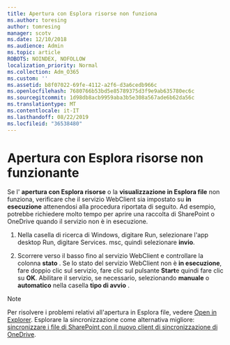 ```yaml
---
title: Apertura con Esplora risorse non funziona
ms.author: toresing
author: tomresing
manager: scotv
ms.date: 12/10/2018
ms.audience: Admin
ms.topic: article
ROBOTS: NOINDEX, NOFOLLOW
localization_priority: Normal
ms.collection: Adm_O365
ms.custom: ''
ms.assetid: b8f07022-69fe-4112-a2f6-d3a6cedb966c
ms.openlocfilehash: 7680766b53bd5e85789375d3f9e9ab635780ec6c
ms.sourcegitcommit: 1d98db8acb9959aba3b5e308a567ade6b62da56c
ms.translationtype: MT
ms.contentlocale: it-IT
ms.lasthandoff: 08/22/2019
ms.locfileid: "36538480"
---
```

# <a name="open-with-explorer-isnt-working"></a>Apertura con Esplora risorse non funzionante

Se l' **apertura con Esplora risorse** o la **visualizzazione in Esplora file** non funziona, verificare che il servizio WebClient sia impostato su **in esecuzione** attenendosi alla procedura riportata di seguito. Ad esempio, potrebbe richiedere molto tempo per aprire una raccolta di SharePoint o OneDrive quando il servizio non è in esecuzione. 
  
1. Nella casella di ricerca di Windows, digitare Run, selezionare l'app desktop Run, digitare Services. msc, quindi selezionare **invio**.
    
2. Scorrere verso il basso fino al servizio WebClient e controllare la colonna **stato** . Se lo stato del servizio WebClient non è **in esecuzione**, fare doppio clic sul servizio, fare clic sul pulsante **Start**e quindi fare clic su **OK**. Abilitare il servizio, se necessario, selezionando **manuale** o **automatico** nella casella **tipo di avvio** . 
    
> [!NOTE]
> Per risolvere i problemi relativi all'apertura in Esplora file, vedere [Open in Explorer](https://go.microsoft.com/fwlink/?linkid=871665). Esplorare la sincronizzazione come alternativa migliore: [sincronizzare i file di SharePoint con il nuovo client di sincronizzazione di OneDrive](https://go.microsoft.com/fwlink/?linkid=871666). 
  

